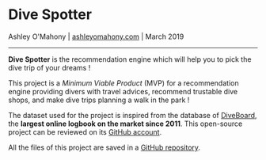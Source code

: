 
# Dive Spotter

Ashley O'Mahony | [ashleyomahony.com](http://ashleyomahony.com) | March 2019  

***

**Dive Spotter** is the recommendation engine which will help you to pick the dive trip of your dreams !

This project is a *Minimum Viable Product* (MVP) for a recommendation engine providing divers with travel advices, recommend trustable dive shops, and make dive trips planning a walk in the park !

The dataset used for the project is inspired from the database of [DiveBoard](www.diveboard.com), the **largest online logbook on the market since 2011**. This open-source project can be reviewed on its [GitHub account](https://github.com/Diveboard).

All the files of this project are saved in a [GitHub repository](https://github.com/ashomah/Dive-Spotter).  
